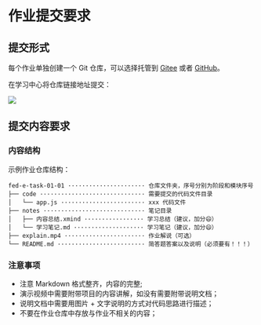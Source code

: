 # 作业提交要求

## 提交形式

每个作业单独创建一个 Git 仓库，可以选择托管到 [Gitee](https://gitee.com) 或者 [GitHub](https://github.com)。

在学习中心将仓库链接地址提交：

![](https://user-images.githubusercontent.com/6166576/81797740-c3e1f600-9541-11ea-867d-5072c0dfe671.png)

## 提交内容要求

### 内容结构

示例作业仓库结构：

```text
fed-e-task-01-01 ······················ 仓库文件夹，序号分别为阶段和模块序号
├── code ······························ 需要提交的代码文件目录
│   └── app.js ························ xxx 代码文件
├── notes ····························· 笔记目录
│   ├── 内容总结.xmind ················· 学习总结（建议，加分😄）
│   └── 学习笔记.md ···················· 学习笔记（建议，加分😄）
├── explain.mp4 ······················· 作业解说（可选）
└── README.md ························· 简答题答案以及说明（必须要有！！！）
```

### 注意事项

- 注意 Markdown 格式整齐，内容的完整;
- 演示视频中需要附带项目的内容讲解，如没有需要附带说明文档；
- 说明文档中需要用图片 + 文字说明的方式对代码思路进行描述；
- 不要在作业仓库中存放与作业不相关的内容；